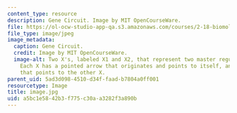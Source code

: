 ```yaml
---
content_type: resource
description: Gene Circuit. Image by MIT OpenCourseWare.
file: https://ol-ocw-studio-app-qa.s3.amazonaws.com/courses/2-18-biomolecular-feedback-systems-spring-2015/a5bc1e5842b3f775c30aa3282f3a890b_image.jpg
file_type: image/jpeg
image_metadata:
  caption: Gene Circuit.
  credit: Image by MIT OpenCourseWare.
  image-alt: Two X's, labeled X1 and X2, that represent two master regulator genes.
    Each X has a pointed arrow that originates and points to itself, and a flat arrow
    that points to the other X.
parent_uid: 5ad3d098-4510-d34f-faad-b7804a0ff001
resourcetype: Image
title: image.jpg
uid: a5bc1e58-42b3-f775-c30a-a3282f3a890b
---
```

